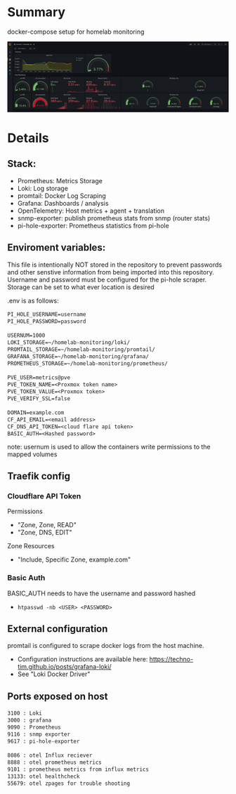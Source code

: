 # Summary
docker-compose setup for homelab monitoring

![](Screenshot.png)

# Details

## Stack:
- Prometheus: Metrics Storage
- Loki: Log storage
- promtail: Docker Log Scraping
- Grafana: Dashboards / analysis
- OpenTelemetry: Host metrics + agent + translation
- snmp-exporter: publish prometheus stats from snmp (router stats)
- pi-hole-exporter: Prometheus statistics from pi-hole

## Enviroment variables:

This file is intentionally NOT stored in the repository to prevent passwords and other senstive information from being imported into this repository. Username and password must be configured for the pi-hole scraper. Storage can be set to what ever location is desired

.env is as follows:
```
PI_HOLE_USERNAME=username 
PI_HOLE_PASSWORD=password

USERNUM=1000
LOKI_STORAGE=~/homelab-monitoring/loki/
PROMTAIL_STORAGE=~/homelab-monitoring/promtail/
GRAFANA_STORAGE=~/homelab-monitoring/grafana/
PROMETHEUS_STORAGE=~/homelab-monitoring/prometheus/

PVE_USER=metrics@pve
PVE_TOKEN_NAME=<Proxmox token name>
PVE_TOKEN_VALUE=<Proxmox token>
PVE_VERIFY_SSL=false

DOMAIN=example.com
CF_API_EMAIL=<email address>
CF_DNS_API_TOKEN=<cloud flare api token>
BASIC_AUTH=<Hashed password>
```
note: usernum is used to allow the containers write permissions to the mapped volumes

## Traefik config

### Cloudflare API Token
Permissions
- "Zone, Zone, READ" 
- "Zone, DNS, EDIT" 

Zone Resources
- "Include, Specific Zone, example.com"

### Basic Auth

BASIC_AUTH needs to have the username and password hashed
- `htpasswd -nb <USER> <PASSWORD>`

## External configuration
promtail is configured to scrape docker logs from the host machine.
- Configuration instructions are available here: https://techno-tim.github.io/posts/grafana-loki/
- See "Loki Docker Driver"
    


## Ports exposed on host

    3100 : Loki
    3000 : grafana 
    9090 : Prometheus
    9116 : snmp exporter
    9617 : pi-hole-exporter

    8086 : otel Influx reciever
    8888 : otel prometheus metrics
    9101 : prometheus metrics from influx metrics
    13133: otel healthcheck
    55679: otel zpages for trouble shooting

